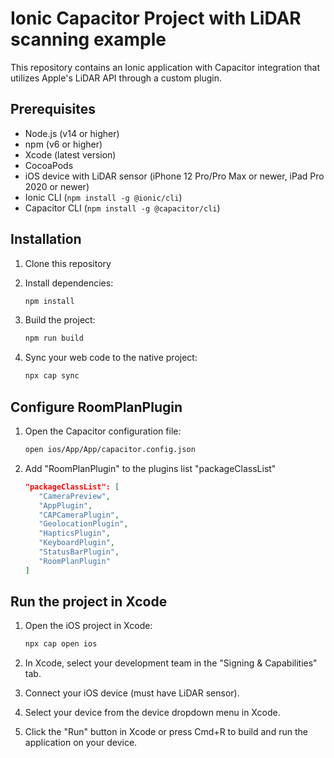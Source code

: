 # Ionic Capacitor Project with LiDAR scanning example

This repository contains an Ionic application with Capacitor integration that utilizes Apple's LiDAR API through a custom plugin.

## Prerequisites

- Node.js (v14 or higher)
- npm (v6 or higher)
- Xcode (latest version)
- CocoaPods
- iOS device with LiDAR sensor (iPhone 12 Pro/Pro Max or newer, iPad Pro 2020 or newer)
- Ionic CLI (`npm install -g @ionic/cli`)
- Capacitor CLI (`npm install -g @capacitor/cli`)

## Installation

1. Clone this repository

2. Install dependencies:
   ```bash
   npm install
   ```

3. Build the project:
   ```bash
   npm run build
   ```

4. Sync your web code to the native project:
   ```bash
   npx cap sync
   ```

## Configure RoomPlanPlugin

1. Open the Capacitor configuration file:
   ```bash
   open ios/App/App/capacitor.config.json
   ```

2. Add "RoomPlanPlugin" to the plugins list "packageClassList"
   ```json
   "packageClassList": [
      "CameraPreview",
      "AppPlugin",
      "CAPCameraPlugin",
      "GeolocationPlugin",
      "HapticsPlugin",
      "KeyboardPlugin",
      "StatusBarPlugin",
      "RoomPlanPlugin"
   ]
   ```

## Run the project in Xcode

1. Open the iOS project in Xcode:
   ```bash
   npx cap open ios
   ```

2. In Xcode, select your development team in the "Signing & Capabilities" tab.

3. Connect your iOS device (must have LiDAR sensor).

4. Select your device from the device dropdown menu in Xcode.

5. Click the "Run" button in Xcode or press Cmd+R to build and run the application on your device.
